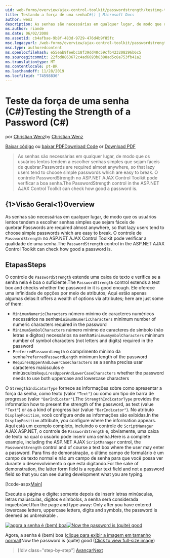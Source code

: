 ```yaml
---
uid: web-forms/overview/ajax-control-toolkit/passwordstrength/testing-the-strength-of-a-password-cs
title: Testando a força de uma senhaC#() | Microsoft Docs
author: wenz
description: As senhas são necessárias em qualquer lugar, de modo que os usuários lentos tendem a escolher senhas simples que sejam fáceis de quebrar. O controle PasswordStrength no ASP. N...
ms.author: riande
ms.date: 06/02/2008
ms.assetid: cb4afbae-9b8f-483d-9729-476d4b9f85fc
msc.legacyurl: /web-forms/overview/ajax-control-toolkit/passwordstrength/testing-the-strength-of-a-password-cs
msc.type: authoredcontent
ms.openlocfilehash: e55eab9feebc18f39dd40c59cfb423208296b6c5
ms.sourcegitcommit: 22fbd8863672c4ad6693b8388ad5c8e753fb41a2
ms.translationtype: MT
ms.contentlocale: pt-BR
ms.lasthandoff: 11/28/2019
ms.locfileid: "74598836"
---
```

# <a name="testing-the-strength-of-a-password-c"></a><span data-ttu-id="95eab-104">Teste da força de uma senha (C#)</span><span class="sxs-lookup"><span data-stu-id="95eab-104">Testing the Strength of a Password (C#)</span></span>

<span data-ttu-id="95eab-105">por [Christian Wenz](https://github.com/wenz)</span><span class="sxs-lookup"><span data-stu-id="95eab-105">by [Christian Wenz](https://github.com/wenz)</span></span>

<span data-ttu-id="95eab-106">[Baixar código](https://download.microsoft.com/download/9/3/f/93f8daea-bebd-4821-833b-95205389c7d0/PasswordStrength0.cs.zip) ou [baixar PDF](https://download.microsoft.com/download/2/d/c/2dc10e34-6983-41d4-9c08-f78f5387d32b/passwordstrength0CS.pdf)</span><span class="sxs-lookup"><span data-stu-id="95eab-106">[Download Code](https://download.microsoft.com/download/9/3/f/93f8daea-bebd-4821-833b-95205389c7d0/PasswordStrength0.cs.zip) or [Download PDF](https://download.microsoft.com/download/2/d/c/2dc10e34-6983-41d4-9c08-f78f5387d32b/passwordstrength0CS.pdf)</span></span>

> <span data-ttu-id="95eab-107">As senhas são necessárias em qualquer lugar, de modo que os usuários lentos tendem a escolher senhas simples que sejam fáceis de quebrar.</span><span class="sxs-lookup"><span data-stu-id="95eab-107">Passwords are required almost anywhere, so that lazy users tend to choose simple passwords which are easy to break.</span></span> <span data-ttu-id="95eab-108">O controle PasswordStrength no ASP.NET AJAX Control Toolkit pode verificar a boa senha.</span><span class="sxs-lookup"><span data-stu-id="95eab-108">The PasswordStrength control in the ASP.NET AJAX Control Toolkit can check how good a password is.</span></span>

## <a name="overview"></a><span data-ttu-id="95eab-109">{1&gt;Visão Geral&lt;1}</span><span class="sxs-lookup"><span data-stu-id="95eab-109">Overview</span></span>

<span data-ttu-id="95eab-110">As senhas são necessárias em qualquer lugar, de modo que os usuários lentos tendem a escolher senhas simples que sejam fáceis de quebrar.</span><span class="sxs-lookup"><span data-stu-id="95eab-110">Passwords are required almost anywhere, so that lazy users tend to choose simple passwords which are easy to break.</span></span> <span data-ttu-id="95eab-111">O controle de `PasswordStrength` no ASP.NET AJAX Control Toolkit pode verificar a qualidade de uma senha.</span><span class="sxs-lookup"><span data-stu-id="95eab-111">The `PasswordStrength` control in the ASP.NET AJAX Control Toolkit can check how good a password is.</span></span>

## <a name="steps"></a><span data-ttu-id="95eab-112">Etapas</span><span class="sxs-lookup"><span data-stu-id="95eab-112">Steps</span></span>

<span data-ttu-id="95eab-113">O controle de `PasswordStrength` estende uma caixa de texto e verifica se a senha nela é boa o suficiente.</span><span class="sxs-lookup"><span data-stu-id="95eab-113">The `PasswordStrength` control extends a text box and checks whether the password in it is good enough.</span></span> <span data-ttu-id="95eab-114">Ele oferece uma infinidade de opções por meio de atributos; Aqui estão apenas algumas delas:</span><span class="sxs-lookup"><span data-stu-id="95eab-114">It offers a wealth of options via attributes; here are just some of them:</span></span>

- <span data-ttu-id="95eab-115">`MinimumNumericCharacters` número mínimo de caracteres numéricos necessários na senha</span><span class="sxs-lookup"><span data-stu-id="95eab-115">`MinimumNumericCharacters` minimum number of numeric characters required in the password</span></span>
- <span data-ttu-id="95eab-116">`MinimumSymbolCharacters` número mínimo de caracteres de símbolo (não letras e dígitos) necessários na senha</span><span class="sxs-lookup"><span data-stu-id="95eab-116">`MinimumSymbolCharacters` minimum number of symbol characters (not letters and digits) required in the password</span></span>
- <span data-ttu-id="95eab-117">`PreferredPasswordLength` o comprimento mínimo da senha</span><span class="sxs-lookup"><span data-stu-id="95eab-117">`PreferredPasswordLength` minimum length of the password</span></span>
- <span data-ttu-id="95eab-118">`RequiresUpperAndLowerCaseCharacters` se a senha precisa usar caracteres maiúsculos e minúsculos</span><span class="sxs-lookup"><span data-stu-id="95eab-118">`RequiresUpperAndLowerCaseCharacters` whether the password needs to use both uppercase and lowercase characters</span></span>

<span data-ttu-id="95eab-119">O `StrengthIndicatorType` fornece as informações sobre como apresentar a força da senha, como texto (valor `"Text"`) ou como um tipo de barra de progresso (valor `"BarIndicator"`).</span><span class="sxs-lookup"><span data-stu-id="95eab-119">The `StrengthIndicatorType` provides the information how to present the strength of the password, as text (value `"Text"`) or as a kind of progress bar (value `"BarIndicator"`).</span></span> <span data-ttu-id="95eab-120">No atributo `DisplayPosition`, você configura onde as informações são exibidas.</span><span class="sxs-lookup"><span data-stu-id="95eab-120">In the `DisplayPosition` attribute, you configure where the information appears.</span></span> <span data-ttu-id="95eab-121">Aqui está um exemplo completo, incluindo o controle de `ScriptManager` AJAX ASP.NET, o controle de `PasswordStrength` e, obviamente, uma caixa de texto na qual o usuário pode inserir uma senha.</span><span class="sxs-lookup"><span data-stu-id="95eab-121">Here is a complete example, including the ASP.NET AJAX `ScriptManager` control, the `PasswordStrength` control and of course a text box where the user may enter a password.</span></span> <span data-ttu-id="95eab-122">Para fins de demonstração, o último campo de formulário é um campo de texto normal e não um campo de senha para que você possa ver durante o desenvolvimento o que está digitando.</span><span class="sxs-lookup"><span data-stu-id="95eab-122">For the sake of demonstration, the latter form field is a regular text field and not a password field so that you can see during development what you are typing.</span></span>

[!code-aspx[Main](testing-the-strength-of-a-password-cs/samples/sample1.aspx)]

<span data-ttu-id="95eab-123">Execute a página e digite: somente depois de inserir letras minúsculas, letras maiúsculas, dígitos e símbolos, a senha será considerada inquebrável.</span><span class="sxs-lookup"><span data-stu-id="95eab-123">Run the page and type away: Only after you have entered lowercase letters, uppercase letters, digits and symbols, the password is deemed as unbreakable .</span></span>

<span data-ttu-id="95eab-124">[![agora a senha é (bem) boa](testing-the-strength-of-a-password-cs/_static/image2.png)](testing-the-strength-of-a-password-cs/_static/image1.png)</span><span class="sxs-lookup"><span data-stu-id="95eab-124">[![Now the password is (quite) good](testing-the-strength-of-a-password-cs/_static/image2.png)](testing-the-strength-of-a-password-cs/_static/image1.png)</span></span>

<span data-ttu-id="95eab-125">Agora, a senha é (bem) boa ([clique para exibir a imagem em tamanho normal](testing-the-strength-of-a-password-cs/_static/image3.png))</span><span class="sxs-lookup"><span data-stu-id="95eab-125">Now the password is (quite) good ([Click to view full-size image](testing-the-strength-of-a-password-cs/_static/image3.png))</span></span>

> [!div class="step-by-step"]
> [<span data-ttu-id="95eab-126">Avançar</span><span class="sxs-lookup"><span data-stu-id="95eab-126">Next</span></span>](testing-the-strength-of-a-password-vb.md)
